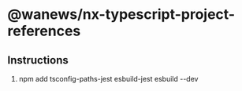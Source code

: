 # @wanews/nx-typescript-project-references

## Instructions

1. npm add tsconfig-paths-jest esbuild-jest esbuild --dev

